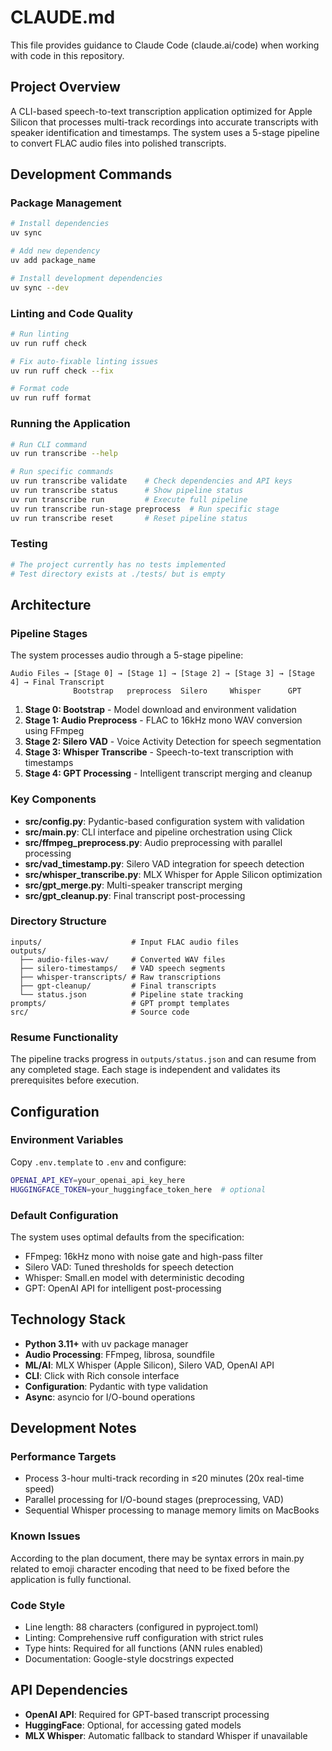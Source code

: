 # CLAUDE.md

This file provides guidance to Claude Code (claude.ai/code) when working with code in this repository.

## Project Overview

A CLI-based speech-to-text transcription application optimized for Apple Silicon that processes multi-track recordings into accurate transcripts with speaker identification and timestamps. The system uses a 5-stage pipeline to convert FLAC audio files into polished transcripts.

## Development Commands

### Package Management
```bash
# Install dependencies
uv sync

# Add new dependency
uv add package_name

# Install development dependencies
uv sync --dev
```

### Linting and Code Quality
```bash
# Run linting
uv run ruff check

# Fix auto-fixable linting issues
uv run ruff check --fix

# Format code
uv run ruff format
```

### Running the Application
```bash
# Run CLI command
uv run transcribe --help

# Run specific commands
uv run transcribe validate    # Check dependencies and API keys
uv run transcribe status      # Show pipeline status
uv run transcribe run         # Execute full pipeline
uv run transcribe run-stage preprocess  # Run specific stage
uv run transcribe reset       # Reset pipeline status
```

### Testing
```bash
# The project currently has no tests implemented
# Test directory exists at ./tests/ but is empty
```

## Architecture

### Pipeline Stages
The system processes audio through a 5-stage pipeline:

```
Audio Files → [Stage 0] → [Stage 1] → [Stage 2] → [Stage 3] → [Stage 4] → Final Transcript
              Bootstrap   preprocess  Silero     Whisper      GPT
```

1. **Stage 0: Bootstrap** - Model download and environment validation
2. **Stage 1: Audio Preprocess** - FLAC to 16kHz mono WAV conversion using FFmpeg
3. **Stage 2: Silero VAD** - Voice Activity Detection for speech segmentation
4. **Stage 3: Whisper Transcribe** - Speech-to-text transcription with timestamps
5. **Stage 4: GPT Processing** - Intelligent transcript merging and cleanup

### Key Components

- **src/config.py**: Pydantic-based configuration system with validation
- **src/main.py**: CLI interface and pipeline orchestration using Click
- **src/ffmpeg_preprocess.py**: Audio preprocessing with parallel processing
- **src/vad_timestamp.py**: Silero VAD integration for speech detection
- **src/whisper_transcribe.py**: MLX Whisper for Apple Silicon optimization
- **src/gpt_merge.py**: Multi-speaker transcript merging
- **src/gpt_cleanup.py**: Final transcript post-processing

### Directory Structure
```
inputs/                    # Input FLAC audio files
outputs/
  ├── audio-files-wav/     # Converted WAV files
  ├── silero-timestamps/   # VAD speech segments
  ├── whisper-transcripts/ # Raw transcriptions
  ├── gpt-cleanup/         # Final transcripts
  └── status.json          # Pipeline state tracking
prompts/                   # GPT prompt templates
src/                       # Source code
```

### Resume Functionality
The pipeline tracks progress in `outputs/status.json` and can resume from any completed stage. Each stage is independent and validates its prerequisites before execution.

## Configuration

### Environment Variables
Copy `.env.template` to `.env` and configure:
```bash
OPENAI_API_KEY=your_openai_api_key_here
HUGGINGFACE_TOKEN=your_huggingface_token_here  # optional
```

### Default Configuration
The system uses optimal defaults from the specification:
- FFmpeg: 16kHz mono with noise gate and high-pass filter
- Silero VAD: Tuned thresholds for speech detection
- Whisper: Small.en model with deterministic decoding
- GPT: OpenAI API for intelligent post-processing

## Technology Stack

- **Python 3.11+** with uv package manager
- **Audio Processing**: FFmpeg, librosa, soundfile
- **ML/AI**: MLX Whisper (Apple Silicon), Silero VAD, OpenAI API
- **CLI**: Click with Rich console interface
- **Configuration**: Pydantic with type validation
- **Async**: asyncio for I/O-bound operations

## Development Notes

### Performance Targets
- Process 3-hour multi-track recording in ≤20 minutes (20x real-time speed)
- Parallel processing for I/O-bound stages (preprocessing, VAD)
- Sequential Whisper processing to manage memory limits on MacBooks

### Known Issues
According to the plan document, there may be syntax errors in main.py related to emoji character encoding that need to be fixed before the application is fully functional.

### Code Style
- Line length: 88 characters (configured in pyproject.toml)
- Linting: Comprehensive ruff configuration with strict rules
- Type hints: Required for all functions (ANN rules enabled)
- Documentation: Google-style docstrings expected

## API Dependencies

- **OpenAI API**: Required for GPT-based transcript processing
- **HuggingFace**: Optional, for accessing gated models
- **MLX Whisper**: Automatic fallback to standard Whisper if unavailable